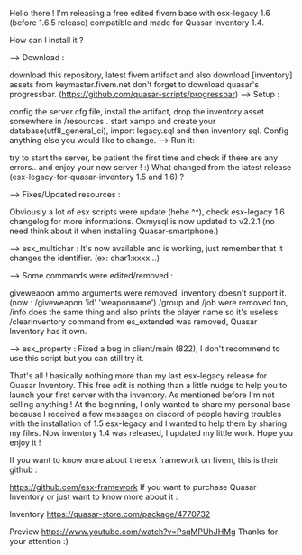 Hello there ! I'm releasing a free edited fivem base with esx-legacy 1.6 (before 1.6.5 release) compatible and made for Quasar Inventory 1.4.

How can I install it ?

--> Download :

download this repository, latest fivem artifact and also download [inventory] assets from keymaster.fivem.net
don't forget to download quasar's progressbar. (https://github.com/quasar-scripts/progressbar)
--> Setup :

config the server.cfg file, install the artifact, drop the inventory asset somewhere in /resources .
start xampp and create your database(utf8_general_ci), import legacy.sql and then inventory sql.
Config anything else you would like to change.
--> Run it:

try to start the server, be patient the first time and check if there are any errors..
and enjoy your new server ! :)
What changed from the latest release (esx-legacy-for-quasar-inventory 1.5 and 1.6) ?

--> Fixes/Updated resources :

Obviously a lot of esx scripts were update (hehe ^^), check esx-legacy 1.6 changelog for more informations.
Oxmysql is now updated to v2.2.1 (no need think about it when installing Quasar-smartphone.)

--> esx_multichar :
It's now available and is working, just remember that it changes the identifier. (ex: char1:xxxx...)

--> Some commands were edited/removed :

giveweapon ammo arguments were removed, inventory doesn't support it. (now : /giveweapon 'id' 'weaponname')
/group and /job were removed too, /info does the same thing and also prints the player name so it's useless.
/clearinventory command from es_extended was removed, Quasar Inventory has it own.

--> esx_property :
Fixed a bug in client/main (822), I don't recommend to use this script but you can still try it.


That's all ! basically nothing more than my last esx-legacy release for Quasar Inventory. This free edit is nothing than a little nudge to help you to launch your first server with the inventory. As mentioned before I'm not selling anything ! At the beginning, I only wanted to share my personal base because I received a few messages on discord of people having troubles with the installation of 1.5 esx-legacy and I wanted to help them by sharing my files. Now inventory 1.4 was released, I updated my little work. Hope you enjoy it !

If you want to know more about the esx framework on fivem, this is their github :

https://github.com/esx-framework
If you want to purchase Quasar Inventory or just want to know more about it :

Inventory https://quasar-store.com/package/4770732

Preview https://www.youtube.com/watch?v=PsqMPUhJHMg
Thanks for your attention :)
